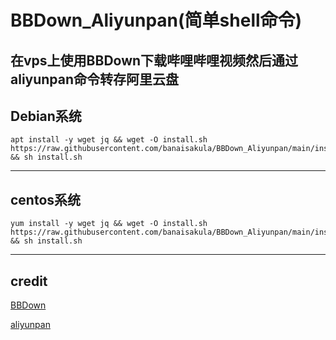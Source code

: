 # BBDown_Aliyunpan(简单shell命令)
在vps上使用BBDown下载哔哩哔哩视频然后通过aliyunpan命令转存阿里云盘
---
## Debian系统
```
apt install -y wget jq && wget -O install.sh https://raw.githubusercontent.com/banaisakula/BBDown_Aliyunpan/main/install.sh && sh install.sh
```
---
## centos系统
```
yum install -y wget jq && wget -O install.sh https://raw.githubusercontent.com/banaisakula/BBDown_Aliyunpan/main/install.sh && sh install.sh
```
---
credit
---
[BBDown](https://github.com/nilaoda/BBDown)

[aliyunpan](https://github.com/tickstep/aliyunpan)


